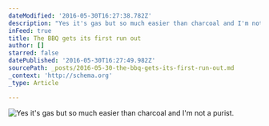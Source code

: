 ```yaml
---
dateModified: '2016-05-30T16:27:38.782Z'
description: "Yes it's gas but so much easier than charcoal and I'm not a  purist."
inFeed: true
title: The BBQ gets its first run out
author: []
starred: false
datePublished: '2016-05-30T16:27:49.982Z'
sourcePath: _posts/2016-05-30-the-bbq-gets-its-first-run-out.md
_context: 'http://schema.org'
_type: Article

---
```

![Yes it's gas but so much easier than charcoal and I'm not a  purist.](https://the-grid-user-content.s3-us-west-2.amazonaws.com/18b8243a-9304-40d6-aa75-5ad7208c50ee.jpg)
